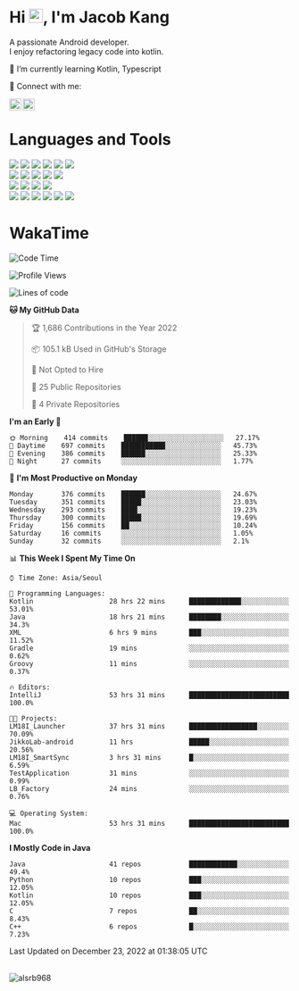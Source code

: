 # Hi <img src="https://media.giphy.com/media/hvRJCLFzcasrR4ia7z/giphy.gif" width="25px">, I'm Jacob Kang
A passionate Android developer.
</br>
I enjoy refactoring legacy code into kotlin.

🌱 I’m currently learning Kotlin, Typescript

🤝 Connect with me:

<a href="https://www.linkedin.com/in/minkyu-kang-b7477b1b2/"><img align="left" src="https://raw.githubusercontent.com/yushi1007/yushi1007/main/images/linkedin.svg" alt="Minkyu Kang | LinkedIn" width="21px"/></a>
<a href="https://www.instagram.com/_jacob_kang/"><img align="left" src="https://raw.githubusercontent.com/yushi1007/yushi1007/main/images/instagram.svg" alt="Jacob Kang | Instagram" width="21px"/></a>

</br>

# Languages and Tools

<div align="left">
<img src="https://img.shields.io/badge/java-007396?logo=java&logoColor=white"/>
<img src="https://img.shields.io/badge/kotlin-7F52FF?logo=kotlin&logoColor=white"/>
<img src="https://img.shields.io/badge/python-3776AB?logo=python&logoColor=white"/>
<img src="https://img.shields.io/badge/bash shell-4EAA25?logo=gnubash&logoColor=white"/>
<img src="https://img.shields.io/badge/c-A8B9CC?logo=c&logoColor=white"/>
<img src="https://img.shields.io/badge/c++-00599C?logo=c%2b%2b&logoColor=white"/>
</div>
<div align="left">
<img src="https://img.shields.io/badge/git-F05032?logo=git&logoColor=white"/>
<img src="https://img.shields.io/badge/github-181717?logo=github&logoColor=white"/>
<img src="https://img.shields.io/badge/mysql-4479A1?logo=mysql&logoColor=white"/>
<img src="https://img.shields.io/badge/sqlite-003B57?logo=sqlite&logoColor=white"/>
<img src="https://img.shields.io/badge/amazon AWS-232F3E?logo=amazonaws&logoColor=white"/>
</div>
<div align="left">
<img src="https://img.shields.io/badge/android-3DDC84?logo=android&logoColor=white"/>
<img src="https://img.shields.io/badge/linux-FCC624?logo=linux&logoColor=white"/>
<img src="https://img.shields.io/badge/flask-000000?logo=flask&logoColor=white"/>
<img src="https://img.shields.io/badge/arduino-00979D?logo=arduino&logoColor=white"/>
</div>
<div align="left">
<img src="https://img.shields.io/badge/slack-4A154B?logo=slack&logoColor=white"/>
<img src="https://img.shields.io/badge/notion-000000?logo=notion&logoColor=white"/>
<img src="https://img.shields.io/badge/jira-0052CC?logo=jira&logoColor=white"/>
<img src="https://img.shields.io/badge/postman-FF6C37?logo=postman&logoColor=white"/>
<img src="https://img.shields.io/badge/intellij-000000?logo=intellijidea&logoColor=white"/>
<img src="https://img.shields.io/badge/pycharm-000000?logo=pycharm&logoColor=white"/>
</div>

# WakaTime

<!--START_SECTION:waka-->
![Code Time](http://img.shields.io/badge/Code%20Time-1%2C781%20hrs%2059%20mins-blue)

![Profile Views](http://img.shields.io/badge/Profile%20Views-0-blue)

![Lines of code](https://img.shields.io/badge/From%20Hello%20World%20I%27ve%20Written-189%20Thousand%20lines%20of%20code-blue)

**🐱 My GitHub Data** 

> 🏆 1,686 Contributions in the Year 2022
 > 
> 📦 105.1 kB Used in GitHub's Storage 
 > 
> 🚫 Not Opted to Hire
 > 
> 📜 25 Public Repositories 
 > 
> 🔑 4 Private Repositories  
 > 
**I'm an Early 🐤** 

```text
🌞 Morning    414 commits    ██████░░░░░░░░░░░░░░░░░░░   27.17% 
🌆 Daytime    697 commits    ███████████░░░░░░░░░░░░░░   45.73% 
🌃 Evening    386 commits    ██████░░░░░░░░░░░░░░░░░░░   25.33% 
🌙 Night      27 commits     ░░░░░░░░░░░░░░░░░░░░░░░░░   1.77%

```
📅 **I'm Most Productive on Monday** 

```text
Monday       376 commits    ██████░░░░░░░░░░░░░░░░░░░   24.67% 
Tuesday      351 commits    █████░░░░░░░░░░░░░░░░░░░░   23.03% 
Wednesday    293 commits    ████░░░░░░░░░░░░░░░░░░░░░   19.23% 
Thursday     300 commits    █████░░░░░░░░░░░░░░░░░░░░   19.69% 
Friday       156 commits    ██░░░░░░░░░░░░░░░░░░░░░░░   10.24% 
Saturday     16 commits     ░░░░░░░░░░░░░░░░░░░░░░░░░   1.05% 
Sunday       32 commits     ░░░░░░░░░░░░░░░░░░░░░░░░░   2.1%

```


📊 **This Week I Spent My Time On** 

```text
⌚︎ Time Zone: Asia/Seoul

💬 Programming Languages: 
Kotlin                   28 hrs 22 mins      █████████████░░░░░░░░░░░░   53.01% 
Java                     18 hrs 21 mins      ████████░░░░░░░░░░░░░░░░░   34.3% 
XML                      6 hrs 9 mins        ███░░░░░░░░░░░░░░░░░░░░░░   11.52% 
Gradle                   19 mins             ░░░░░░░░░░░░░░░░░░░░░░░░░   0.62% 
Groovy                   11 mins             ░░░░░░░░░░░░░░░░░░░░░░░░░   0.37%

🔥 Editors: 
IntelliJ                 53 hrs 31 mins      █████████████████████████   100.0%

🐱‍💻 Projects: 
LM18I_Launcher           37 hrs 31 mins      █████████████████░░░░░░░░   70.09% 
JikkoLab-android         11 hrs              █████░░░░░░░░░░░░░░░░░░░░   20.56% 
LM18I_SmartSync          3 hrs 31 mins       █░░░░░░░░░░░░░░░░░░░░░░░░   6.59% 
TestApplication          31 mins             ░░░░░░░░░░░░░░░░░░░░░░░░░   0.99% 
LB_Factory               24 mins             ░░░░░░░░░░░░░░░░░░░░░░░░░   0.76%

💻 Operating System: 
Mac                      53 hrs 31 mins      █████████████████████████   100.0%

```

**I Mostly Code in Java** 

```text
Java                     41 repos            ████████████░░░░░░░░░░░░░   49.4% 
Python                   10 repos            ███░░░░░░░░░░░░░░░░░░░░░░   12.05% 
Kotlin                   10 repos            ███░░░░░░░░░░░░░░░░░░░░░░   12.05% 
C                        7 repos             ██░░░░░░░░░░░░░░░░░░░░░░░   8.43% 
C++                      6 repos             █░░░░░░░░░░░░░░░░░░░░░░░░   7.23%

```



 Last Updated on December 23, 2022 at 01:38:05 UTC
<!--END_SECTION:waka-->

</br>

<div align="left">
<img align="left" src="https://github-readme-stats.vercel.app/api/top-langs?username=alsrb968&show_icons=true&locale=en&layout=compact&theme=dark" alt="alsrb968" />
</div>
